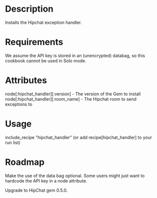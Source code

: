 Description
===========

Installs the Hipchat exception handler.

Requirements
============

We assume the API key is stored in an (unencrypted) databag, so this
cookbook cannot be used in Solo mode.

Attributes
==========

node[:hipchat_handler][:version] - The version of the Gem to install
node[:hipchat_handler][:room_name] - The Hipchat room to send exceptions to

Usage
=====

include_recipe "hipchat_handler" (or add recipe[hipchat_handler] to your run
list)

Roadmap
=======

Make the use of the data bag optional. Some users might just want to hardcode
the API key in a node attribute.

Upgrade to HipChat gem 0.5.0.
